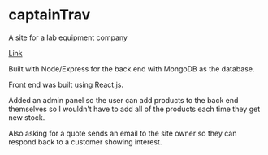 # captainTrav
A site for a lab equipment company

[Link](https://safe-crag-59591.herokuapp.com/)

Built with Node/Express for the back end with MongoDB as the database.

Front end was built using React.js.

Added an admin panel so the user can add products to the back end themselves so I wouldn't have to add all of the products each time they get new stock.

Also asking for a quote sends an email to the site owner so they can respond back to a customer showing interest.
